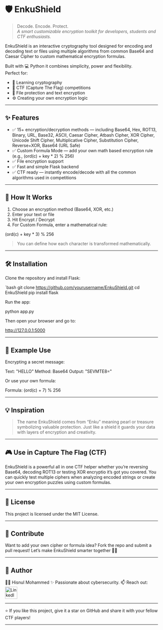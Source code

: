 # 🛡️ EnkuShield

> Decode. Encode. Protect.  
> *A smart customizable encryption toolkit for developers, students and CTF enthusiasts.*

EnkuShield is an interactive cryptography tool designed for encoding and decoding text or files using multiple algorithms from common Base64 and Caesar Cipher to custom mathematical encryption formulas.

Built with 💻 Python it combines simplicity, power and flexibility.  
Perfect for:  
- 🧠 Learning cryptography  
- 🔐 CTF (Capture The Flag) competitions  
- 📁 File protection and text encryption  
- ⚙️ Creating your own encryption logic

---

## ✨ Features

- ✅ 15+ encryption/decryption methods — including Base64, Hex, ROT13, Binary, URL, Base32, ASCII, Caesar Cipher, Atbash Cipher, XOR Cipher, Unicode Shift Cipher, Multiplicative Cipher, Substitution Cipher, Reverse+XOR, Base64 (URL Safe)  
- ✅ Custom Formula Mode — add your own math based encryption rule (e.g., (ord(c) + key * 2) % 256)  
- ✅ File encryption support    
- ✅ Fast and simple Flask backend  
- ✅ CTF ready — instantly encode/decode with all the common algorithms used in competitions  

---

## 🧩 How It Works

1. Choose an encryption method (Base64, XOR, etc.)  
2. Enter your text or file  
3. Hit Encrypt / Decrypt  
4. For Custom Formula, enter a mathematical rule:

(ord(c) + key * 3) % 256

> You can define how each character is transformed mathematically.  

---

## 🛠️ Installation

Clone the repository and install Flask:

`bash
git clone https://github.com/yourusername/EnkuShield.git
cd EnkuShield
pip install flask

Run the app:

python app.py

Then open your browser and go to:

http://127.0.0.1:5000

---

## 🧠 Example Use

Encrypting a secret message:

Text:  "HELLO"
Method: Base64
Output: "SEVMTE8="

Or use your own formula:

Formula: (ord(c) + 7) % 256

---

## 💡 Inspiration

> The name EnkuShield comes from “Enku” meaning pearl or treasure symbolizing valuable protection.
Just like a shield it guards your data with layers of encryption and creativity.

---

## 🎮 Use in Capture The Flag (CTF)

EnkuShield is a powerful all in one CTF helper whether you’re reversing Base64, decoding ROT13 or testing XOR encryptio it’s got you covered.
You can quickly test multiple ciphers when analyzing encoded strings or create your own encryption puzzles using custom formulas.


---

## 🧾 License

This project is licensed under the MIT License.

---

## 🤝 Contribute

Want to add your own cipher or formula idea?
Fork the repo and submit a pull request!
Let’s make EnkuShield smarter together 🧠💪

---

## 💬 Author

👩‍💻 Hisnul Mohammed
✨ Passionate about cybersecurity.
📫 Reach out:  <a href="https://www.linkedin.com/in/hisnul-mohammed-903a1831b?utm_source=share&utm_campaign=share_via&utm_content=profile&utm_medium=android_app"><img src="https://img.icons8.com/color/50/000000/linkedin.png" alt="LinkedIn" width="40" height="40"/></a> 


---

⭐ If you like this project, give it a star on GitHub and share it with your fellow CTF players!

---
